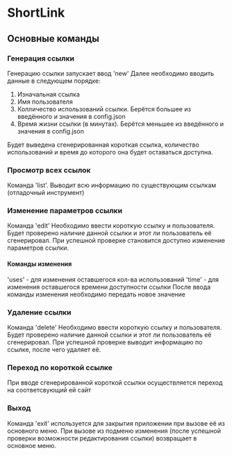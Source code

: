 # ShortLink

## Основные команды

### Генерация ссылки
  Генерацию ссылки запускает ввод 'new'
  Далее необходимо вводить данные в следующем порядке:
  1. Изначальная ссылка
  2. Имя пользователя
  3. Колличество использований ссылки. Берётся большее из введённого и значения в config.json
  4. Время жизни ссылки (в минутах). Берётся меньшее из введённого и значения в config.json

  Будет выведена сгенерированная короткая ссылка, количество использований и время до которого она будет оставаться доступна.
  

### Просмотр всех ссылок
  Команда 'list'.
  Выводит всю информацию по существующим ссылкам (отладочный инструмент)


### Изменение параметров ссылки
  Команда 'edit'
  Необходимо ввести короткую ссылку и пользователя.
  Будет проверено наличие данной ссылки и этот ли пользователь её сгенерировал.
  При успешной проверке становится доступно изменение параметров ссылки.

  #### Команды изменения
  'uses' - для изменения оставшегося кол-ва использований
  'time' - для изменения оставшегося времени доступности ссылки
  После ввода команды изменения необходимо передать новое значение

  
### Удаление ссылки
  Команда 'delete'
  Необходимо ввести короткую ссылку и пользователя.
  Будет проверено наличие данной ссылки и этот ли пользователь её сгенерировал.
  При успешной проверке выводит информацию по ссылке, после чего удаляет её.

  
### Переход по короткой ссылке
  При вводе сгенерированной короткой ссылки осуществляется переход на соответсвующий ей сайт


### Выход
  Команда 'exit' используется для закрытия приложении при вызове её из основного меню.
  При вызове из подменю изменения (после успешной проверки возможности редактирования ссылки) возвращает в основное меню.
